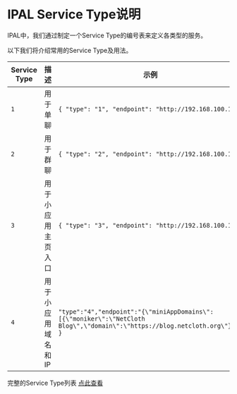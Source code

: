 # IPAL Service Type说明
IPAL中，我们通过制定一个Service Type的编号表来定义各类型的服务。

以下我们将介绍常用的Service Type及用法。

| Service Type  |     描述            |    示例        |
| ------------- | ------------------------- | ------------------------------------- |
| `1` | 用于单聊   | ```{ "type": "1", "endpoint": "http://192.168.100.1"}``` |
| `2` | 用于群聊   | ```{ "type": "2", "endpoint": "http://192.168.100.1"}```    |
| `3` | 用于小应用主页入口   | ```{ "type": "3", "endpoint": "http://192.168.100.1"}```    |
| `4` | 用于小应用域名和IP   |   ```"type":"4","endpoint":"{\"miniAppDomains\":[{\"moniker\":\"NetCloth Blog\",\"domain\":\"https://blog.netcloth.org\"}]}" }```  |


完整的Service Type列表 [点此查看](https://github.com/netcloth/NIPs/blob/master/nip-001.md)
